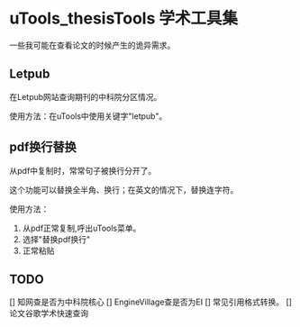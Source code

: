 # uTools_thesisTools 学术工具集

一些我可能在查看论文的时候产生的诡异需求。

## Letpub

在Letpub网站查询期刊的中科院分区情况。

使用方法：在uTools中使用关键字"letpub"。

## pdf换行替换

从pdf中复制时，常常句子被换行分开了。

这个功能可以替换全半角、换行；在英文的情况下，替换连字符。

使用方法：

1. 从pdf正常复制,呼出uTools菜单。
2. 选择"替换pdf换行"
3. 正常粘贴

<!-- TODO: 处理uTools插件中来自应用的情况。 -->

## TODO

[] 知网查是否为中科院核心
[] EngineVillage查是否为EI
[] 常见引用格式转换。
[] 论文谷歌学术快速查询
